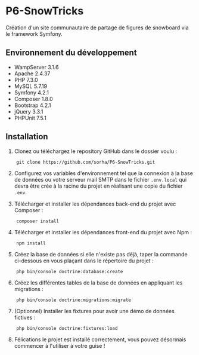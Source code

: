 # P6-SnowTricks
Création d'un site communautaire de partage de figures de snowboard via le framework Symfony.

## Environnement du développement
* WampServer 3.1.6
* Apache 2.4.37
* PHP 7.3.0
* MySQL 5.7.19
* Symfony 4.2.1
* Composer 1.8.0
* Bootstrap 4.2.1
* jQuery 3.3.1
* PHPUnit 7.5.1

## Installation
1. Clonez ou téléchargez le repository GitHub dans le dossier voulu :
```
    git clone https://github.com/sorha/P6-SnowTricks.git
```
2. Configurez vos variables d'environnement tel que la connexion à la base de données ou votre serveur mail SMTP dans le fichier `.env.local` qui devra être crée à la racine du projet en réalisant une copie du fichier `.env`.

3. Télécharger et installer les dépendances back-end du projet avec Composer :
```
    composer install
```
4. Télécharger et installer les dépendances front-end du projet avec Npm :
```
    npm install
```
5. Créez la base de données si elle n'existe pas déjà, taper la commande ci-dessous en vous plaçant dans le répertoire du projet :
```
    php bin/console doctrine:database:create
```
6. Créez les différentes tables de la base de données en appliquant les migrations :
```
    php bin/console doctrine:migrations:migrate
```
7. (Optionnel) Installer les fixtures pour avoir une démo de données fictives :
```
    php bin/console doctrine:fixtures:load
```
8. Félications le projet est installé correctement, vous pouvez désormais commencer à l'utiliser à votre guise !
